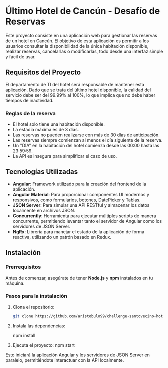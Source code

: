 # Último Hotel de Cancún - Desafío de Reservas

Este proyecto consiste en una aplicación web para gestionar las reservas de un hotel en Cancún. El objetivo de esta aplicación es permitir a los usuarios consultar la disponibilidad de la única habitación disponible, realizar reservas, cancelarlas o modificarlas, todo desde una interfaz simple y fácil de usar.

## Requisitos del Proyecto

El departamento de TI del hotel será responsable de mantener esta aplicación. Dado que se trata del último hotel disponible, la calidad del servicio debe ser del 99.99% al 100%, lo que implica que no debe haber tiempos de inactividad.

### Reglas de la reserva

- El hotel solo tiene una habitación disponible.
- La estadía máxima es de 3 días.
- Las reservas no pueden realizarse con más de 30 días de anticipación.
- Las reservas siempre comienzan al menos el día siguiente de la reserva.
- Un "DÍA" en la habitación del hotel comienza desde las 00:00 hasta las 23:59:59.
- La API es insegura para simplificar el caso de uso.

## Tecnologías Utilizadas

- **Angular**: Framework utilizado para la creación del frontend de la aplicación.
- **Angular Material**: Para proporcionar componentes UI modernos y responsivos, como formularios, botones, DatePicker y Tablas.
- **JSON Server**: Para simular una API RESTful y almacenar los datos localmente en archivos JSON.
- **Concurrently**: Herramienta para ejecutar múltiples scripts de manera concurrente, permitiendo levantar tanto el servidor de Angular como los servidores de JSON Server.
- **NgRx**: Librería para manejar el estado de la aplicación de forma reactiva, utilizando un patrón basado en Redux.

## Instalación

### Prerrequisitos

Antes de comenzar, asegúrate de tener **Node.js** y **npm** instalados en tu máquina.

### Pasos para la instalación

1. Clona el repositorio:

   ```bash
   git clone https://github.com/aristobulo99/challenge-santovecino-hotel-front

2. Instala las dependencias:

    npm install

3. Ejecuta el proyecto:
    npm start

Esto iniciará la aplicación Angular y los servidores de JSON Server en paralelo, permitiéndote interactuar con la API localmente.


